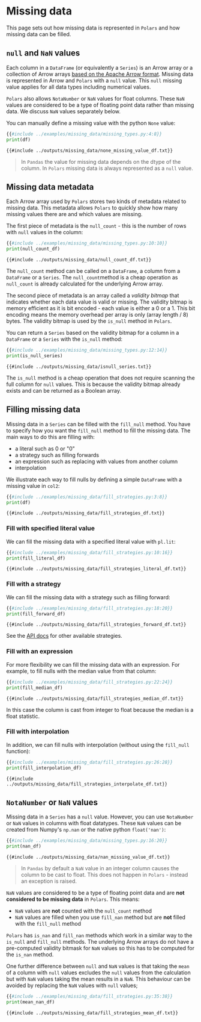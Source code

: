 # Missing data

This page sets out how missing data is represented in `Polars` and how missing data can be filled.

## `null` and `NaN` values

Each column in a `DataFrame` (or equivalently a `Series`) is an Arrow array or a collection of Arrow arrays [based on the Apache Arrow format](https://arrow.apache.org/docs/format/Columnar.html#null-count). Missing data is represented in Arrow and `Polars` with a `null` value. This `null` missing value applies for all data types including numerical values.

`Polars` also allows `NotaNumber` or `NaN` values for float columns. These `NaN` values are considered to be a type of floating point data rather than missing data. We discuss `NaN` values separately below.

You can manually define a missing value with the python `None` value:

```python
{{#include ../examples/missing_data/missing_types.py:4:8}}
print(df)
```

```text
{{#include ../outputs/missing_data/none_missing_value_df.txt}}
```

> In `Pandas` the value for missing data depends on the dtype of the column. In `Polars` missing data is always represented as a `null` value.

## Missing data metadata

Each Arrow array used by `Polars` stores two kinds of metadata related to missing data. This metadata allows `Polars` to quickly show how many missing values there are and which values are missing.

The first piece of metadata is the `null_count` - this is the number of rows with `null` values in the column:

```python
{{#include ../examples/missing_data/missing_types.py:10:10}}
print(null_count_df)
```

```text
{{#include ../outputs/missing_data/null_count_df.txt}}
```

The `null_count` method can be called on a `DataFrame`, a column from a `DataFrame` or a `Series`. The `null_count`method is a cheap operation as `null_count` is already calculated for the underlying Arrow array.

The second piece of metadata is an array called a *validity bitmap* that indicates whether each data value is valid or missing.
The validity bitmap is memory efficient as it is bit encoded - each value is either a 0 or a 1. This bit encoding means the memory overhead per array is only (array length / 8) bytes. The validity bitmap is used by the `is_null` method in `Polars`.

You can return a `Series` based on the validity bitmap for a column in a `DataFrame` or a `Series` with the `is_null` method:

```python
{{#include ../examples/missing_data/missing_types.py:12:14}}
print(is_null_series)
```

```text
{{#include ../outputs/missing_data/isnull_series.txt}}
```

The `is_null` method is a cheap operation that does not require scanning the full column for `null` values. This is because the validity bitmap already exists and can be returned as a Boolean array.

## Filling missing data

Missing data in a `Series` can be filled with the `fill_null` method. You have to specify how you want the `fill_null` method to fill the missing data. The main ways to do this are filling with:

- a literal such as 0 or "0"
- a strategy such as filling forwards
- an expression such as replacing with values from another column
- interpolation

We illustrate each way to fill nulls by defining a simple `DataFrame` with a missing value in `col2`:

```python
{{#include ../examples/missing_data/fill_strategies.py:3:8}}
print(df)
```

```text
{{#include ../outputs/missing_data/fill_strategies_df.txt}}
```

### Fill with specified literal value

We can fill the missing data with a specified literal value with `pl.lit`:

```python
{{#include ../examples/missing_data/fill_strategies.py:10:16}}
print(fill_literal_df)
```

```text
{{#include ../outputs/missing_data/fill_strategies_literal_df.txt}}
```

### Fill with a strategy

We can fill the missing data with a strategy such as filling forward:

```python
{{#include ../examples/missing_data/fill_strategies.py:18:20}}
print(fill_forward_df)
```

```text
{{#include ../outputs/missing_data/fill_strategies_forward_df.txt}}
```

See the [API docs](POLARS_PY_REF_GUIDE/series/api/polars.Series.fill_null.html) for other available strategies.

### Fill with an expression

For more flexibility we can fill the missing data with an expression. For example,
to fill nulls with the median value from that column:

```python
{{#include ../examples/missing_data/fill_strategies.py:22:24}}
print(fill_median_df)
```

```text
{{#include ../outputs/missing_data/fill_strategies_median_df.txt}}
```

In this case the column is cast from integer to float because the median is a float statistic.

### Fill with interpolation

In addition, we can fill nulls with interpolation (without using the `fill_null` function):

```python
{{#include ../examples/missing_data/fill_strategies.py:26:28}}
print(fill_interpolation_df)
```

```text
{{#include ../outputs/missing_data/fill_strategies_interpolate_df.txt}}
```

## `NotaNumber` or `NaN` values

Missing data in a `Series` has a `null` value. However, you can use `NotaNumber` or `NaN` values in columns with float datatypes. These `NaN` values can be created from Numpy's `np.nan` or the native python `float('nan')`:

```python
{{#include ../examples/missing_data/missing_types.py:16:20}}
print(nan_df)
```

```text
{{#include ../outputs/missing_data/nan_missing_value_df.txt}}
```

> In `Pandas` by default a `NaN` value in an integer column causes the column to be cast to float. This does not happen in `Polars` - instead an exception is raised.

`NaN` values are considered to be a type of floating point data and are **not considered to be missing data** in `Polars`. This means:

- `NaN` values are **not** counted with the `null_count` method
- `NaN` values are filled when you use `fill_nan` method but are **not** filled with the `fill_null` method

`Polars` has `is_nan` and `fill_nan` methods which work in a similar way to the `is_null` and `fill_null` methods. The underlying Arrow arrays do not have a pre-computed validity bitmask for `NaN` values so this has to be computed for the `is_nan` method.

One further difference between `null` and `NaN` values is that taking the `mean` of a column with `null` values excludes the `null` values from the calculation but with `NaN` values taking the mean results in a `NaN`. This behaviour can be avoided by replacing the `NaN` values with `null` values;

```python
{{#include ../examples/missing_data/fill_strategies.py:35:38}}
print(mean_nan_df)
```

```text
{{#include ../outputs/missing_data/fill_strategies_mean_df.txt}}
```
